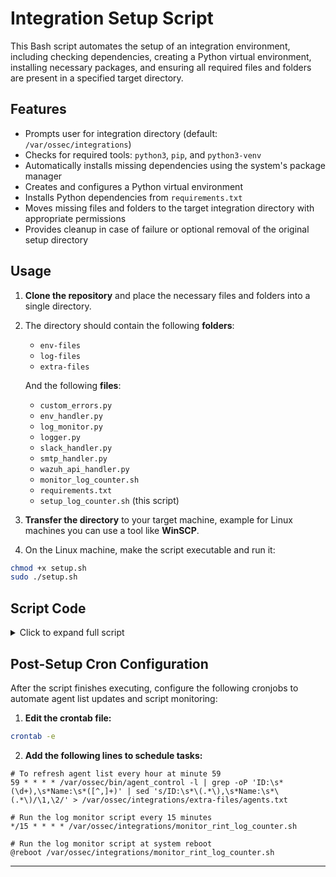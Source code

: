 # Integration Setup Script

This Bash script automates the setup of an integration environment, including checking dependencies, creating a Python virtual environment, installing necessary packages, and ensuring all required files and folders are present in a specified target directory.

## Features

- Prompts user for integration directory (default: `/var/ossec/integrations`)
- Checks for required tools: `python3`, `pip`, and `python3-venv`
- Automatically installs missing dependencies using the system's package manager
- Creates and configures a Python virtual environment
- Installs Python dependencies from `requirements.txt`
- Moves missing files and folders to the target integration directory with appropriate permissions
- Provides cleanup in case of failure or optional removal of the original setup directory

## Usage

1. **Clone the repository** and place the necessary files and folders into a single directory.

2. The directory should contain the following **folders**:
   - `env-files`
   - `log-files`
   - `extra-files`

   And the following **files**:
   - `custom_errors.py`
   - `env_handler.py`
   - `log_monitor.py`
   - `logger.py`
   - `slack_handler.py`
   - `smtp_handler.py`
   - `wazuh_api_handler.py`
   - `monitor_log_counter.sh`
   - `requirements.txt`
   - `setup_log_counter.sh` (this script)

3. **Transfer the directory** to your target machine, example for Linux machines you can use a tool like **WinSCP**.

4. On the Linux machine, make the script executable and run it:

```bash
chmod +x setup.sh
sudo ./setup.sh
```

## Script Code

<details>
<summary>Click to expand full script</summary>

```bash
#!/bin/bash

# Set ORIGINAL_DIR to the directory the script is located in
ORIGINAL_DIR=$(dirname "$(realpath "$0")")

# Integration directory (will be set by user input)
INTEGRATIONS_DIR=""

# Lists to track added directories and files for cleanup
DIRS_ADDED=()
FILES_ADDED=()

# Flags to track installed components
PYTHON_INSTALLED=false
PIP_INSTALLED=false
VENV_INSTALLED=false
VENV_CREATED=false

# Function to get user input for the integration directory
get_input() {
    read -p "Enter the path of the directory you want to set up in [default - /var/ossec/integrations]: " USER_INPUT
    INTEGRATIONS_DIR="${USER_INPUT:-/var/ossec/integrations}"
}

# Function to check if the integration directory exists
check_integrations_dir() {
    if [ ! -d "$INTEGRATIONS_DIR" ]; then
        echo "$INTEGRATIONS_DIR does not exist. Exiting the script."
        exit 1
    fi

    if [ ! -w "$INTEGRATIONS_DIR" ]; then
        echo "Error: Cannot write to $INTEGRATIONS_DIR. Permission denied."
        exit 1
    fi
}

# Function to install a package using the appropriate package manager
install_package() {
    local package_name=$1

    # Detect and construct install command based on package manager
    if command -v apt >/dev/null 2>&1; then
        echo "Using apt package manager."
        INSTALL_COMMAND="apt install $package_name"
    elif command -v yum >/dev/null 2>&1; then
        echo "Using yum package manager."
        INSTALL_COMMAND="yum install $package_name"
    elif command -v dnf >/dev/null 2>&1; then
        echo "Using dnf package manager."
        INSTALL_COMMAND="dnf install $package_name"
    elif command -v zypper >/dev/null 2>&1; then
        echo "Using zypper package manager."
        INSTALL_COMMAND="zypper install $package_name"
    elif command -v brew >/dev/null 2>&1; then
        echo "Using brew package manager."
        INSTALL_COMMAND="brew install $package_name"
    else
        echo "No supported package manager found. Please install $package_name manually."
        exit 1
    fi

    echo "Installing $package_name..."
    if ! eval "$INSTALL_COMMAND"; then
        echo "Failed to install $package_name."
        cleanup
        exit 1
    else
        echo "$package_name installed successfully."
    fi
}

# (continued...)

# The rest of the script follows the same structure:
# - install_python
# - install_pip
# - install_venv
# - setup_venv
# - activate_and_install_requirements
# - move_missing_files
# - check_and_move_folder
# - check_required_folders
# - check_required_files
# - remove_installed
# - cleanup
# - post_setup_cleanup
# - main

# Entry point
main() {
    get_input
    check_integrations_dir
    install_python
    install_pip
    install_venv
    setup_venv
    activate_and_install_requirements
    check_required_folders
    check_required_files
    post_setup_cleanup
}

main
```

</details>

## Post-Setup Cron Configuration

After the script finishes executing, configure the following cronjobs to automate agent list updates and script monitoring:

1. **Edit the crontab file:**

```bash
crontab -e
```

2. **Add the following lines to schedule tasks:**

```cron
# To refresh agent list every hour at minute 59
59 * * * * /var/ossec/bin/agent_control -l | grep -oP 'ID:\s*(\d+),\s*Name:\s*([^,]+)' | sed 's/ID:\s*\(.*\),\s*Name:\s*\(.*\)/\1,\2/' > /var/ossec/integrations/extra-files/agents.txt

# Run the log monitor script every 15 minutes
*/15 * * * * /var/ossec/integrations/monitor_rint_log_counter.sh

# Run the log monitor script at system reboot
@reboot /var/ossec/integrations/monitor_rint_log_counter.sh
```

---